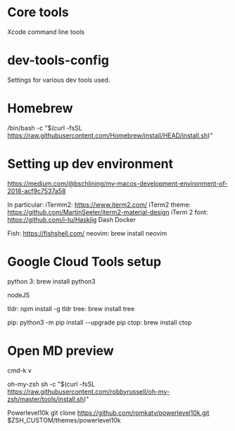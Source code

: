 # Core tools
Xcode command line tools

# dev-tools-config
Settings for various dev tools used.

# Homebrew
/bin/bash -c "$(curl -fsSL https://raw.githubusercontent.com/Homebrew/install/HEAD/install.sh)"


# Setting up dev environment
https://medium.com/@bschlining/my-macos-development-environment-of-2018-acf9c7537a58

In particular:
iTermm2: https://www.iterm2.com/
iTerm2 theme: https://github.com/MartinSeeler/iterm2-material-design
iTerm 2 font: https://github.com/i-tu/Hasklig
Dash
Docker


Fish: https://fishshell.com/
neovim: brew install neovim


# Google Cloud Tools setup
python 3: brew install python3

nodeJS


tldr: npm install -g tldr
tree: brew install tree

pip: python3 -m pip install --upgrade pip
ctop: brew install ctop

# Open MD preview 
cmd-k v



oh-my-zsh
sh -c "$(curl -fsSL https://raw.githubusercontent.com/robbyrussell/oh-my-zsh/master/tools/install.sh)"

Powerlevel10k
git clone https://github.com/romkatv/powerlevel10k.git $ZSH_CUSTOM/themes/powerlevel10k
